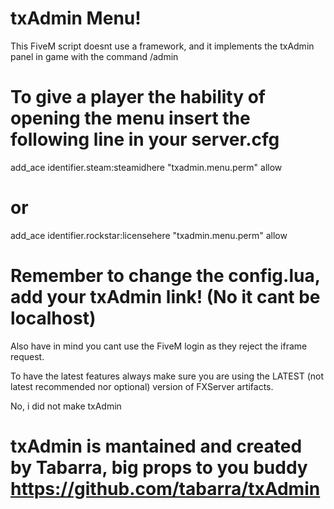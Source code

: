 # txAdmin Menu!
This FiveM script doesnt use a framework, and it implements the txAdmin panel in game with the command /admin

# To give a player the hability of opening the menu insert the following line in your server.cfg
add_ace identifier.steam:steamidhere "txadmin.menu.perm" allow
# or
add_ace identifier.rockstar:licensehere "txadmin.menu.perm" allow

# Remember to change the config.lua, add your txAdmin link! (No it cant be localhost)

Also have in mind you cant use the FiveM login as they reject the iframe request.

To have the latest features always make sure you are using the LATEST (not latest recommended nor optional) version of FXServer artifacts.

No, i did not make txAdmin
# txAdmin is mantained and created by Tabarra, big props to you buddy https://github.com/tabarra/txAdmin
